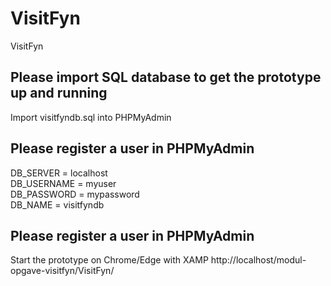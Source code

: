 # VisitFyn
 VisitFyn

<h2>Please import SQL database to get the prototype up and running</h2>
 Import visitfyndb.sql into PHPMyAdmin
<br>
<h2>Please register a user in PHPMyAdmin</h2>
DB_SERVER = localhost <br>
DB_USERNAME = myuser <br>
DB_PASSWORD = mypassword <br>
DB_NAME = visitfyndb <br>
<h2>Please register a user in PHPMyAdmin</h2>
Start the prototype on Chrome/Edge with XAMP http://localhost/modul-opgave-visitfyn/VisitFyn/
